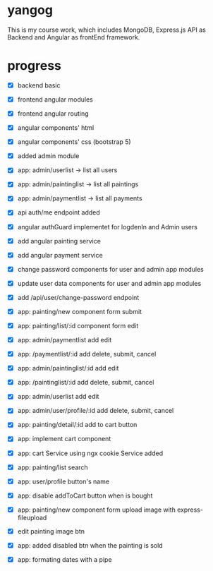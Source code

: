 # yangog
This is my course work, which includes MongoDB, Express.js API as Backend and Angular as frontEnd framework.


# progress
  - [x] backend basic
  - [x] frontend angular modules 
  - [x] frontend angular routing
  - [x] angular components' html
  - [x] angular components' css (bootstrap 5)
  - [X] added admin module
  - [X] app: admin/userlist -> list all users
  - [X] app: admin/paintinglist -> list all paintings
  - [X] app: admin/paymentlist -> list all payments
  - [X] api auth/me endpoint added
  - [X] angular authGuard implementet for logdenIn and Admin users
  - [X] add angular painting service
  - [X] add angular payment service
  - [X] change password components for user and admin app modules
  - [x] update user data components for user and admin app modules
  - [x] add /api/user/change-password endpoint
  - [X] app: painting/new component form submit 
  - [X] app: painting/list/:id component form edit
  - [X] app: admin/paymentlist add edit
  - [X] app: /paymentlist/:id  add delete, submit, cancel
  - [X] app: admin/paintinglist/:id add edit
  - [X] app: /paintinglist/:id add delete, submit, cancel
  - [X] app: admin/userlist add edit
  - [X] app: admin/user/profile/:id add delete, submit, cancel
  - [X] app: painting/detail/:id add to cart button
  - [X] app: implement cart component
  - [X] app: cart Service using ngx cookie Service added
  - [X] app: painting/list search
  - [X] app: user/profile  button's name
  - [X] app: disable addToCart button when is bought
  - [X] app: painting/new component form upload image with express-fileupload
  - [X] edit painting image btn
  - [X] app: added disabled btn when the painting is sold
  - [X] app: formating dates with a pipe
   
   